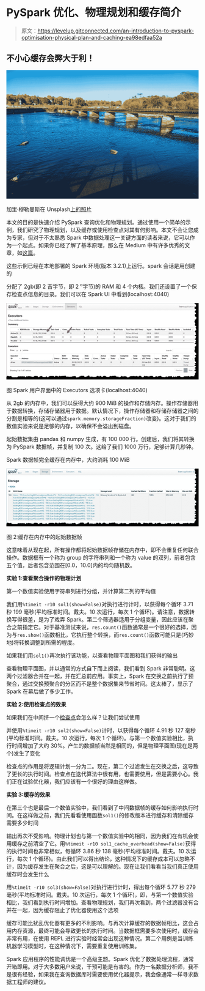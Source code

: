 # PySpark 优化、物理规划和缓存简介

> 原文：<https://levelup.gitconnected.com/an-introduction-to-pyspark-optimisation-physical-plan-and-caching-ea98edfaa52a>

## 不小心缓存会弊大于利！

![](img/d3fec9805b61b6a7c9d35511c82105eb.png)

加里·穆勒曼斯在 Unsplash[上的照片](https://unsplash.com?utm_source=medium&utm_medium=referral)

本文的目的是快速介绍 PySpark 查询优化和物理规划。通过使用一个简单的示例，我们研究了物理规划，以及缓存或使用检查点对其有何影响。本文不会让您成为专家，但对于不太熟悉 Spark 中数据处理这一关键方面的读者来说，它可以作为一个起点。如果你已经了解了基本原理，那么在 Medium 中有许多优秀的文章，如[这篇](https://medium.com/plumbersofdatascience/this-spark-code-is-slower-than-a-snail-lets-optimize-it-dbe6736c784d)。

这些示例已经在本地部署的 Spark 环境(版本 3.2.1)上运行。spark 会话是用创建的

分配了 2gb(即 2 吉字节，即 2 ⁰字节)的 RAM 和 4 个内核。我们还设置了一个保存检查点信息的目录。我们可以在 Spark UI 中看到(localhost:4040)

![](img/3b2afa5975e5e95df63089090df23313.png)

图 Spark 用户界面中的 Executors 选项卡(localhost:4040)

从 2gb 的内存中，我们可以获得大约 900 MiB 的操作和存储内存。操作存储器用于数据转换，存储存储器用于数据。默认情况下，操作存储器和存储存储器之间的分割是相等的(这可以通过`spark.memory.storageFraction)`改变)。这对于我们的数值实验来说是足够的内存，以确保不会溢出到磁盘。

起始数据集由 pandas 和 numpy 生成，有 100 000 行。创建后，我们将其转换为 PySpark 数据帧，并复制 100 次。这给了我们 1000 万行，足够计算几秒钟。

Spark 数据帧完全缓存在内存中，大约消耗 100 MiB

![](img/2e1757bcf352bceadf6322214dd0dd67.png)

图 2:缓存在内存中的起始数据帧

这意味着从现在起，所有操作都将起始数据帧存储在内存中，即不会重复任何联合操作。数据框有一个称为 group 的字符串列和一个称为 value 的双列，前者包含五个值，后者包含范围在[0.0，10.0]内的均匀随机数。

**实验 1:查看聚合操作的物理计划**

第一个数值实验使用字符串列进行分组，并计算第二列的平均值

我们用`%timeit -r10 sol1(show=False)`对执行进行计时，以获得每个循环 3.71 秒 199 毫秒(平均标准时间。戴夫。10 次运行，每次 1 个循环)。请注意，数据转换写得很差，是为了戏弄 Spark。第二个筛选器适用于分组变量，因此应该在聚合之前指定它。对于基准测试来说，`res.count()`函数通常是一个很好的选择，因为与`res.show()`函数相比，它执行整个转换，而`res.count()`函数可能只是(巧妙地)将转换调整到所需的程度。

如果我们用`sol1()`再次执行该功能，以查看物理平面图和我们获得的输出

查看物理平面图，并以通常的方式自下而上阅读，我们看到 Spark 非常聪明。这两个过滤器合并在一起，并在汇总前应用。事实上，Spark 在交换之前执行了预聚合，通过交换预聚合的分区而不是整个数据集来节省时间。这太棒了，显示了 Spark 在幕后做了多少工作。

**实验 2:使用检查点的效果**

如果我们在中间挤一个[检查点](https://spark.apache.org/docs/3.1.1/api/python/reference/api/pyspark.sql.DataFrame.checkpoint.html)会怎么样？让我们尝试使用

并使用`%timeit -r10 sol2(show=False)`计时，以获得每个循环 4.91 秒 127 毫秒(平均标准时间。戴夫。10 次运行，每次 1 个循环)。与第一个数值实验相比，执行时间增加了大约 30%。产生的数据帧当然是相同的，但是物理平面图(现在是两个)发生了变化

检查点的作用是将逻辑计划一分为二。现在，第二个过滤发生在交换之后，这导致了更长的执行时间。检查点在迭代算法中很有用，也需要使用，但是需要小心。我们正在试验优化器，我们应该有一个很好的理由这样做。

**实验 3:缓存的效果**

在第三个也是最后一个数值实验中，我们看到了中间数据帧的缓存如何影响执行时间。在这样做之前，我们先看看使用函数`sol1()`的修改版本进行缓存和清除缓存需要多少时间

输出再次不受影响。物理计划也与第一个数值实验中的相同，因为我们在有机会使用缓存之前清空了它。用`%timeit -r10 sol1_cache_overhead(show=False)`获得的执行时间也非常相似，每循环 3.86 秒 138 毫秒(平均标准时间。戴夫。10 次运行，每次 1 个循环)。由此我们可以得出结论，这种情况下的缓存成本可以忽略不计，因为缓存发生在聚合之后，这是可以理解的。现在让我们看看当我们真正使用缓存时会发生什么

用`%timeit -r10 sol3(show=False)`对执行进行计时，得出每个循环 5.77 秒 279 毫秒(平均标准时间。戴夫。10 次运行，每次 1 个循环)，即，与第一个数值实验相比，我们看到执行时间增加。查看物理规划，我们再次看到，两个过滤器没有合并在一起，因为缓存阻止了优化器使用这个选项

缓存可能比扰乱优化器有更多的不利影响。与再次计算缓存的数据帧相比，这会占用内存资源，最终可能会导致更长的执行时间。当数据框需要多次使用时，缓存会非常有用，在使用 REPL 进行实验时经常会出现这种情况。第二个用例是当训练机器学习模型时，在这种情况下，需要重复使用训练集。

Spark 应用程序的性能调优是一个高级主题。Spark 优化了数据处理流程，通常开箱即用。对于大多数用户来说，干预可能是有害的。作为一名数据分析师，我不是很有经验，如果我在查询数据库时需要使用优化器提示，我会像通常一样寻求数据工程师的建议。